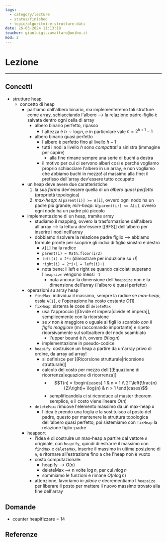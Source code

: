 ```yaml
---
tags:
  - category/lecture
  - status/finished
  - topic/algoritmi-e-strutture-dati
date: 26-03-2024 11:13:18
teacher: gianluigi.zavattaro@unibo.it
mod: 2
---
```

# Lezione
---
## Concetti
- strutture heap
	- concetto di heap
		- partiamo dall'albero binario, ma implementeremo tali strutture come array, schiacciando l'albero --> la relazione padre-figlio è salvata dentro ogni cella di array
			- albero binario perfetto, ripasso
				- l'altezza è $h \sim \log{n}$, e in particolare vale $n = 2^{h+1}-1$
			- albero binario quasi perfetto
				- l'albero è perfetto fino al livello $h-1$
				- tutti i nodi a livello $h$ sono _compattati_ a sinistra (immagine per capire)
					- alla fine rimane sempre una serie di buchi a destra
				- il motivo per cui ci servono alberi così è perché vogliamo proprio schiacciare l'albero in un array, e non vogliamo che abbiamo buchi in mezzo! al massimo alla fine: il prefisso dell'array dev'essere tutto occupato
		- un heap deve avere due caratteristiche
			1. la sua _forma_ dev'essere quella di un _albero quasi perfetto_ (proprietà topologica)
			2. _max-heap_: `A[parent(i)] >= A[i]`, ovvero ogni nodo ha un padre più grande; _min-heap_: `A[parent(i)] <= A[i]`, ovvero ogni nodo ha un padre più piccolo
		- implementazione di un heap, tramite array
			- studiamo il mapping, ovvero la trasformazione dall'albero all'array --> la lettura dev'essere [[BFS]] dell'albero per inserire i nodi nell'array
			- dobbiamo risolvere la relazione padre figlio --> abbiamo formule pronte per scoprire gli indici di figlio sinistro e destro
				- `A[1]` ha la radice
				- `parent(i) = Math.floor(i/2)`
				- `left(i) = 2*i` (dimostrare per induzione su `i`!)
				- `right(i) = 2*i+1 = left(i)+1`
				- nota bene: il left e right se quando calcolati superano l'`heapsize` vengono messi `-1`
					- nota ancora: la dimensione dell'`heapsize` non è la dimensione dell'array (l'albero è quasi perfetto)
		- operazioni su array heap
			- `findMax`: individua il massimo, sempre la radice se _max-heap_, ossia `A[1]`, e l'operazione ha costo costante $O(1)$
			- `fixHeap`: sistema le cose di `deleteMax`
				- usa l'approccio [[Divide et impera|divide et impera]], semplicemente con la ricorsione
				- se $x$ non è maggiore o uguale ai figli lo scambio _con il figlio maggiore_ (mi raccomando importante) e ripeto ricorsivamente sul sottoalbero del nodo scambiato
					- l'upper bound è $h$, ovvero $\Theta(\log{n})$
				- implementazione in pseudo-codice
			- `heapify`: costruisce un heap a partire da un'array privo di ordine, da array ad array!
				- si definisce per [[Ricorsione strutturale|ricorsione strutturale]]
				- calcolo del costo per mezzo dell'[[Equazione di ricorrenza|equazione di ricorrenza]]
					- $$T(n) = \begin{cases} 1 & n = 1 \\ 2T\left(\frac{n}{2}\right)+ \log{n} & n > 1 \end{cases}$$
					- semplificandola ci si riconduce al master theorem semplice, e il costo viene lineare $O(n)$
			- `deleteMax`: rimuove l'elemento massimo da un max-heap `A`
				- l'idea è prendo una foglia e la sostituisco al posto del padre, questo per mantenere la struttura topologica dell'albero quasi perfetto, poi sistemiamo con `fixHeap` la relazione figlio-padre
		- heapsort
			- l'idea è di costruire un max-heap a partire dal vettore `A` originale, con `heapify`, quindi di estrarre il massimo con `findMax` e `deleteMax`, inserire il massimo in ultima posizione di `A`, e ritornare all'estrazione fino a che l'heap non è vuoto
			- costo computazionale:
				- heapify --> $O(n)$
				- deleteMax --> n volte $\log{n}$, per cui $n\log{n}$
				- sommiamo le funzioni e rimane $O(n\log{n})$
			- attenzione, lavoriamo _in-place_ e decrementiamo l'`heapsize` per liberare il posto per mettere il nuovo massimo trovato alla fine dell'array

## Domande
- counter heapifizzare = 14

## Referenze
